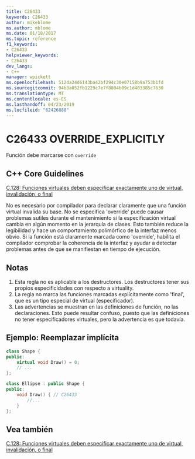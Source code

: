 ```yaml
---
title: C26433
keywords: C26433
author: mikeblome
ms.author: mblome
ms.date: 01/18/2017
ms.topic: reference
f1_keywords:
- C26433
helpviewer_keywords:
- C26433
dev_langs:
- C++
manager: wpickett
ms.openlocfilehash: 512da24d6143ba42bf294c30e07158b9a753b1fd
ms.sourcegitcommit: 94b3a052fb1229c7e7f8804b09c1d403385c7630
ms.translationtype: MT
ms.contentlocale: es-ES
ms.lasthandoff: 04/23/2019
ms.locfileid: "62426888"
---
```

# <a name="c26433-overrideexplicitly"></a>C26433 OVERRIDE_EXPLICITLY

Función debe marcarse con `override`

## <a name="c-core-guidelines"></a>C++ Core Guidelines

[C.128: Funciones virtuales deben especificar exactamente uno de virtual, invalidación, o final](https://github.com/isocpp/CppCoreGuidelines/blob/master/CppCoreGuidelines.md)

No es necesario por compilador para declarar claramente que una función virtual invalida su base. No se especifica 'override' puede causar problemas sutiles durante el mantenimiento si la especificación virtual cambia en algún momento en la jerarquía de clases. Esto también reduce la legibilidad y hace un comportamiento polimórfico de la interfaz menos obvio. Si la función está claramente marcada como 'override', habilita el compilador comprobar la coherencia de la interfaz y ayudar a detectar problemas antes de que se manifiestan en tiempo de ejecución.

## <a name="notes"></a>Notas

1. Esta regla no es aplicable a los destructores. Los destructores tener sus propios especificidades con respecto a virtuality.
1. La regla no marca las funciones marcadas explícitamente como 'final', que es un tipo especial de virtual (especificador).
1. Las advertencias se muestran en las definiciones de función, no las declaraciones. Esto puede resultar confuso, puesto que las definiciones no tener especificadores virtuales, pero la advertencia es que todavía.

## <a name="example--implicit-overriding"></a>Ejemplo:  Reemplazar implícita

```cpp
class Shape {
public:
    virtual void Draw() = 0;
    // ...
};

class Ellipse : public Shape {
public:
    void Draw() { // C26433
        //...
    }
};
```

## <a name="see-also"></a>Vea también

[C.128: Funciones virtuales deben especificar exactamente uno de virtual, invalidación, o final](https://github.com/isocpp/CppCoreGuidelines/blob/master/CppCoreGuidelines.md)
